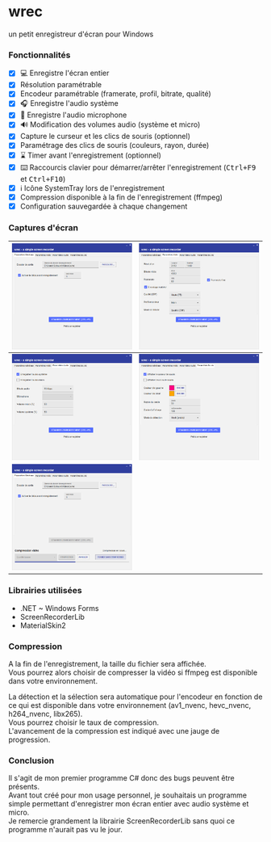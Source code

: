 # wrec
un petit enregistreur d'écran pour Windows

### Fonctionnalités

- [x] 💻 Enregistre l'écran entier
- [x] Résolution paramétrable
- [x] Encodeur paramétrable (framerate, profil, bitrate, qualité)
- [x] 🎧 Enregistre l'audio système
- [x] 🎤️ Enregistre l'audio microphone
- [x] 🔊 Modification des volumes audio (système et micro)
- [x] Capture le curseur et les clics de souris (optionnel)
- [x] Paramétrage des clics de souris (couleurs, rayon, durée)
- [x] ⌛ Timer avant l'enregistrement (optionnel)
- [x] ⌨️ Raccourcis clavier pour démarrer/arrêter l'enregistrement (<kbd>Ctrl+F9</kbd> et <kbd>Ctrl+F10</kbd>)
- [x] ℹ️ Icône SystemTray lors de l'enregistrement
- [x] Compression disponible à la fin de l'enregistrement (ffmpeg)
- [x] Configuration sauvegardée à chaque changement

### Captures d'écran

| ![Capture 1](screenshots/1.png) | ![Capture 2](screenshots/2.png) |
|-----------------------------------|-----------------------------------|
| ![Capture 3](screenshots/3.png) | ![Capture 4](screenshots/4.png) |
| ![Capture 5](screenshots/5.png) |

### Librairies utilisées

- .NET ~ Windows Forms
- ScreenRecorderLib
- MaterialSkin2

### Compression

A la fin de l'enregistrement, la taille du fichier sera affichée.  
Vous pourrez alors choisir de compresser la vidéo si ffmpeg est disponible dans votre environnement.  

La détection et la sélection sera automatique pour l'encodeur en fonction de ce qui est disponible dans votre environnement (av1_nvenc, hevc_nvenc, h264_nvenc, libx265).  
Vous pourrez choisir le taux de compression.  
L'avancement de la compression est indiqué avec une jauge de progression.

### Conclusion

Il s'agit de mon premier programme C# donc des bugs peuvent être présents.  
Avant tout créé pour mon usage personnel, je souhaitais un programme simple permettant d'enregistrer mon écran entier avec audio système et micro.  
Je remercie grandement la librairie ScreenRecorderLib sans quoi ce programme n'aurait pas vu le jour.
